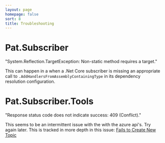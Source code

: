 ```yaml
---
layout: page
homepage: false
sort: 8
title: Troubleshooting
---
```


# Pat.Subscriber

"System.Reflection.TargetException: Non-static method requires a target."

This can happen in a when a .Net Core subscriber is missing an appropriate call to 
`.AddHandlersFromAssemblyContainingType` in its dependency resolution configuration.


# Pat.Subscriber.Tools

"Response status code does not indicate success: 409 (Conflict)."

This seems to be an intermittent issue with the with the azure api's. Try again later. This is tracked in more
depth in this issue: [Fails to Create New Topic](https://github.com/purplebricks/Pat.Subscriber.Tools/issues/2)

